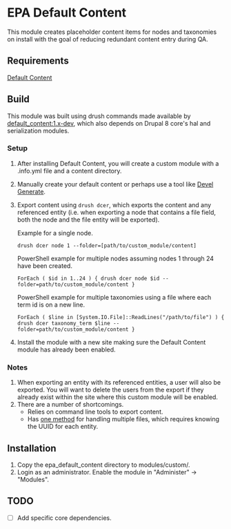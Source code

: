 # EPA Default Content

This module creates placeholder content items for nodes and taxonomies on install with the goal of reducing redundant content entry during QA.

## Requirements

[Default Content](https://www.drupal.org/project/default_content)

## Build

This module was built using drush commands made available by [default_content:1.x-dev](https://www.drupal.org/docs/8/modules/default-content-for-d8/overview), which also depends on Drupal 8 core's hal and serialization modules.

### Setup
1. After installing Default Content, you will create a custom module with a .info.yml file and a content directory.
2. Manually create your default content or perhaps use a tool like [Devel Generate](https://www.drupal.org/project/devel).
3. Export content using `drush dcer`, which exports the content and any referenced entity (i.e. when exporting a node that contains a file field, both the node and the file entity will be exported).

    Example for a single node.
    ```shell
    drush dcer node 1 --folder=[path/to/custom_module/content]
    ```

    PowerShell example for multiple nodes assuming nodes 1 through 24 have been created.
    ```shell
    ForEach ( $id in 1..24 ) { drush dcer node $id --folder=path/to/custom_module/content }
    ```

    PowerShell example for multiple taxonomies using a file where each term id is on a new line.
    ```shell
    ForEach ( $line in [System.IO.File]::ReadLines("/path/to/file") ) { drush dcer taxonomy_term $line --folder=path/to/custom_module/content }
    ```

4. Install the module with a new site making sure the Default Content module has already been enabled.

### Notes

1. When exporting an entity with its referenced entities, a user will also be exported. You will want to delete the users from the export if they already exist within the site where this custom module will be enabled.
2. There are a number of shortcomings.
    - Relies on command line tools to export content.
    - Has [one method](https://www.drupal.org/docs/8/modules/default-content-for-d8/overview#s-default-content-export-module) for handling multiple files, which requires knowing the UUID for each entity.

## Installation

1. Copy the epa_default_content directory to modules/custom/.
2. Login as an administrator. Enable the module in "Administer" -> "Modules".


## TODO

- [ ] Add specific core dependencies.
